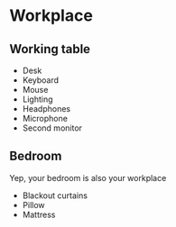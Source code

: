 # Workplace

## Working table

- Desk
- Keyboard
- Mouse
- Lighting
- Headphones
- Microphone
- Second monitor

## Bedroom

Yep, your bedroom is also your workplace

- Blackout curtains
- Pillow
- Mattress